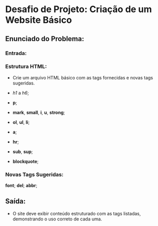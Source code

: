 # **Desafio de Projeto: Criação de um Website Básico**

## Enunciado do Problema:

### Entrada:

### Estrutura HTML:
- Crie um arquivo HTML básico com as tags fornecidas e novas tags sugeridas.

- *h1* a *h6*;
- **p**;
- **mark**, **small**, **i**, **u**, **strong**;
- **ol**, **ul**, **li**;
- **a**;
- **hr**;
- **sub**, **sup**;
- **blockquote**;

### Novas Tags Sugeridas:

**font**;
**del**;
**abbr**;

## **Saída:**

- O site deve exibir conteúdo estruturado com as tags listadas, demonstrando o uso correto de cada uma.
